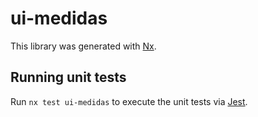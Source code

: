 # ui-medidas

This library was generated with [Nx](https://nx.dev).

## Running unit tests

Run `nx test ui-medidas` to execute the unit tests via [Jest](https://jestjs.io).
